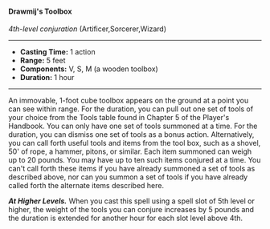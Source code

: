 #### Drawmij's Toolbox
*4th-level conjuration* (Artificer,Sorcerer,Wizard)
___
- **Casting Time:** 1 action
- **Range:** 5 feet
- **Components:** V, S, M (a wooden toolbox)
- **Duration:** 1 hour
---
An immovable, 1-foot cube toolbox appears on the
ground at a point you can see within range. For the
duration, you can pull out one set of tools of your
choice from the Tools table found in Chapter 5 of
the Player's Handbook.  You can only have one set of
tools summoned at a time. For the duration, you
can dismiss one set of tools as a bonus action.
Alternatively, you can call forth useful tools and
items from the tool box, such as a shovel, 50' of
rope, a hammer, pitons, or similar. Each item
summoned can weigh up to 20 pounds. You may
have up to ten such items conjured at a time. You
can't call forth these items if you have already
summoned a set of tools as described above, nor
can you summon a set of tools if you have already
called forth the alternate items described here.

***At Higher Levels.*** When you cast this spell using
a spell slot of 5th level or higher, the weight of the
tools you can conjure increases by 5 pounds and the
duration is extended for another hour for each slot
level above 4th.
